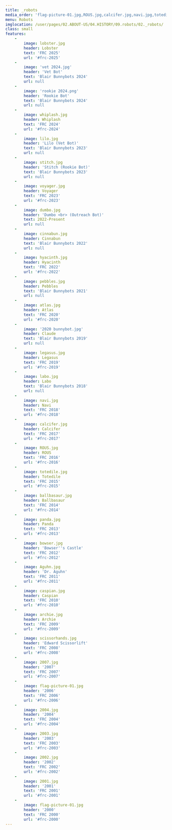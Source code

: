 ```yaml
---
title: _robots
media_order: 'flag-picture-01.jpg,ROUS.jpg,calcifer.jpg,navi.jpg,totedile.jpg,2004.jpg,2002.jpg,2003.png,2007.png,scissorhands.jpg,archie.jpg,2001.jpg,caspian.jpg,Aguhn.jpg,bowser.jpg,panda.jpg,ballbasaur.jpg,labo.jpg,legasus.jpg,scissorhands-original.jpg,download (1).png,2004-original.jpg,totedile-original.jpg,legasus-original.jpg,_MG_7593 (3).JPG,navi-original.jpg,bowser-original.jpg,ballbasaur-original.jpg,panda-original.jpg,Aguhn-original.jpg,2002-original.jpg,flag-picture-01-original.jpg,archie-original.jpg,caspian-original.jpg,2001-original.jpg,labo-original.jpg,calcifer-original.jpg,ROUS-original.jpg,hyacinth (1).jpg,pebbles (1).jpg,atlas.jpg,2020 bunnybot.jpg,cinnabun.jpg,voyager.jpg,dumbo.jpg,lilo.png,stitch.png,whiplash.jpg,bobster-min.png'
menu: Robots
imglocation: /user/pages/02.ABOUT-US/04.HISTORY/09.robots/02._robots/
class: small
features:
    -
        image: lobster.jpg
        header: Lobster
        text: 'FRC 2025'
        url: '#frc-2025'
    -
        image: 'vet 2024.jpg'
        header: 'Vet Bot'
        text: 'Blair Bunnybots 2024'
        url: null
    -
        image: 'rookie 2024.png'
        header: 'Rookie Bot'
        text: 'Blair Bunnybots 2024'
        url: null
    -
        image: whiplash.jpg
        header: Whiplash
        text: 'FRC 2024'
        url: '#frc-2024'
    -
        image: lilo.jpg
        header: 'Lilo (Vet Bot)'
        text: 'Blair Bunnybots 2023'
        url: null
    -
        image: stitch.jpg
        header: 'Stitch (Rookie Bot)'
        text: 'Blair Bunnybots 2023'
        url: null
    -
        image: voyager.jpg
        header: Voyager
        text: 'FRC 2023'
        url: '#frc-2023'
    -
        image: dumbo.jpg
        header: 'Dumbo <br> (Outreach Bot)'
        text: 2022-Present
        url: null
    -
        image: cinnabun.jpg
        header: Cinnabun
        text: 'Blair Bunnybots 2022'
        url: null
    -
        image: hyacinth.jpg
        header: Hyacinth
        text: 'FRC 2022'
        url: '#frc-2022'
    -
        image: pebbles.jpg
        header: Pebbles
        text: 'Blair Bunnybots 2021'
        url: null
    -
        image: atlas.jpg
        header: Atlas
        text: 'FRC 2020'
        url: '#frc-2020'
    -
        image: '2020 bunnybot.jpg'
        header: Claude
        text: 'Blair Bunnybots 2019'
        url: null
    -
        image: legasus.jpg
        header: Legasus
        text: 'FRC 2019'
        url: '#frc-2019'
    -
        image: labo.jpg
        header: Labo
        text: 'Blair Bunnybots 2018'
        url: null
    -
        image: navi.jpg
        header: Navi
        text: 'FRC 2018'
        url: '#frc-2018'
    -
        image: calcifer.jpg
        header: Calcifer
        text: 'FRC 2017'
        url: '#frc-2017'
    -
        image: ROUS.jpg
        header: ROUS
        text: 'FRC 2016'
        url: '#frc-2016'
    -
        image: totedile.jpg
        header: Totedile
        text: 'FRC 2015'
        url: '#frc-2015'
    -
        image: ballbasaur.jpg
        header: Ballbasaur
        text: 'FRC 2014'
        url: '#frc-2014'
    -
        image: panda.jpg
        header: Panda
        text: 'FRC 2013'
        url: '#frc-2013'
    -
        image: bowser.jpg
        header: 'Bowser''s Castle'
        text: 'FRC 2012'
        url: '#frc-2012'
    -
        image: Aguhn.jpg
        header: 'Dr. Aguhn'
        text: 'FRC 2011'
        url: '#frc-2011'
    -
        image: caspian.jpg
        header: Caspian
        text: 'FRC 2010'
        url: '#frc-2010'
    -
        image: archie.jpg
        header: Archie
        text: 'FRC 2009'
        url: '#frc-2009'
    -
        image: scissorhands.jpg
        header: 'Edward Scissorlift'
        text: 'FRC 2008'
        url: '#frc-2008'
    -
        image: 2007.jpg
        header: '2007'
        text: 'FRC 2007'
        url: '#frc-2007'
    -
        image: flag-picture-01.jpg
        header: '2006'
        text: 'FRC 2006'
        url: '#frc-2006'
    -
        image: 2004.jpg
        header: '2004'
        text: 'FRC 2004'
        url: '#frc-2004'
    -
        image: 2003.jpg
        header: '2003'
        text: 'FRC 2003'
        url: '#frc-2003'
    -
        image: 2002.jpg
        header: '2002'
        text: 'FRC 2002'
        url: '#frc-2002'
    -
        image: 2001.jpg
        header: '2001'
        text: 'FRC 2001'
        url: '#frc-2001'
    -
        image: flag-picture-01.jpg
        header: '2000'
        text: 'FRC 2000'
        url: '#frc-2000'
---
```


